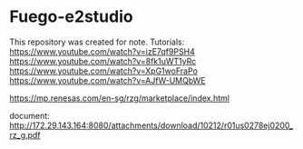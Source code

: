 # Fuego-e2studio
This repository was created for note.
Tutorials:
https://www.youtube.com/watch?v=izE7qf9PSH4
https://www.youtube.com/watch?v=8fk1uWT1yRc
https://www.youtube.com/watch?v=XpG1woFraPo
https://www.youtube.com/watch?v=AJfW-UMQbWE


https://mp.renesas.com/en-sg/rzg/marketplace/index.html

document: http://172.29.143.164:8080/attachments/download/10212/r01us0278ej0200_rz_g.pdf

